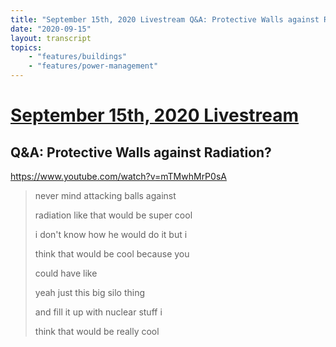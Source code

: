 ```yaml
---
title: "September 15th, 2020 Livestream Q&A: Protective Walls against Radiation?"
date: "2020-09-15"
layout: transcript
topics:
    - "features/buildings"
    - "features/power-management"
---
```

# [September 15th, 2020 Livestream](../2020-09-15.md)
## Q&A: Protective Walls against Radiation?
https://www.youtube.com/watch?v=mTMwhMrP0sA
> never mind attacking balls against
> 
> radiation like that would be super cool
> 
> i don't know how he would do it but i
> 
> think that would be cool because you
> 
> could have like
> 
> yeah just this big silo thing
> 
> and fill it up with nuclear stuff i
> 
> think that would be really cool
> 
